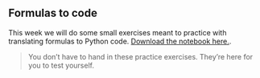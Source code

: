 ## Formulas to code

This week we will do some small exercises meant to practice with translating formulas to Python code. [Download the notebook here.](/sums/translating-formulas.zip).

> You don’t have to hand in these practice exercises. They’re here for you to test yourself.

